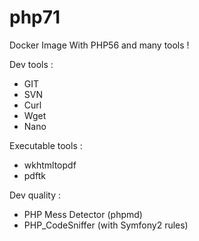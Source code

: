 # php71
Docker Image With PHP56 and many tools !

Dev tools :

* GIT
* SVN
* Curl
* Wget
* Nano

Executable tools :

* wkhtmltopdf
* pdftk

Dev quality :

* PHP Mess Detector (phpmd)
* PHP_CodeSniffer (with Symfony2 rules)
